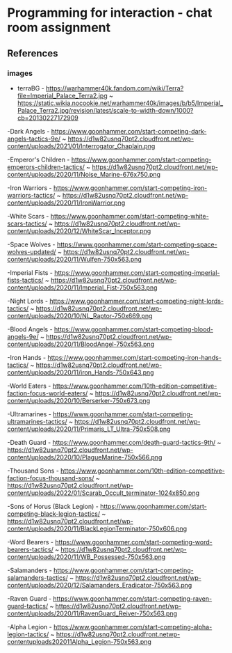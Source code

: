 # Programming for interaction - chat room assignment
 
## References

### images

- terraBG - https://warhammer40k.fandom.com/wiki/Terra?file=Imperial_Palace_Terra2.jpg ~ https://static.wikia.nocookie.net/warhammer40k/images/b/b5/Imperial_Palace_Terra2.jpg/revision/latest/scale-to-width-down/1000?cb=20130227172909


-Dark Angels - https://www.goonhammer.com/start-competing-dark-angels-tactics-9e/ ~ https://d1w82usnq70pt2.cloudfront.net/wp-content/uploads/2021/01/Interrogator_Chaplain.png

-Emperor's Children - https://www.goonhammer.com/start-competing-emperors-children-tactics/ ~ https://d1w82usnq70pt2.cloudfront.net/wp-content/uploads/2020/11/Noise_Marine-676x750.png

-Iron Warriors - https://www.goonhammer.com/start-competing-iron-warriors-tactics/ ~ https://d1w82usnq70pt2.cloudfront.net/wp-content/uploads/2020/11/IronWarrior.png

-White Scars - https://www.goonhammer.com/start-competing-white-scars-tactics/ ~ https://d1w82usnq70pt2.cloudfront.net/wp-content/uploads/2020/12/WhiteScar_Inceptor.png

-Space Wolves - https://www.goonhammer.com/start-competing-space-wolves-updated/ ~ https://d1w82usnq70pt2.cloudfront.net/wp-content/uploads/2020/11/Wulfen-750x563.png

-Imperial Fists - https://www.goonhammer.com/start-competing-imperial-fists-tactics/ ~ https://d1w82usnq70pt2.cloudfront.net/wp-content/uploads/2020/11/Imperial_Fist-750x563.png

-Night Lords - https://www.goonhammer.com/start-competing-night-lords-tactics/ ~ https://d1w82usnq70pt2.cloudfront.net/wp-content/uploads/2020/10/NL_Raptor-750x669.png

-Blood Angels - https://www.goonhammer.com/start-competing-blood-angels-9e/ ~ https://d1w82usnq70pt2.cloudfront.net/wp-content/uploads/2020/11/BloodAngel-750x563.png

-Iron Hands - https://www.goonhammer.com/start-competing-iron-hands-tactics/ ~ https://d1w82usnq70pt2.cloudfront.net/wp-content/uploads/2020/11/iron_Hands-750x643.png

-World Eaters - https://www.goonhammer.com/10th-edition-competitive-faction-focus-world-eaters/ ~ https://d1w82usnq70pt2.cloudfront.net/wp-content/uploads/2020/10/Berserker-750x673.png

-Ultramarines - https://www.goonhammer.com/start-competing-ultramarines-tactics/ ~ https://d1w82usnq70pt2.cloudfront.net/wp-content/uploads/2020/11/Primaris_LT_Ultra-750x508.png

-Death Guard - https://www.goonhammer.com/death-guard-tactics-9th/ ~ https://d1w82usnq70pt2.cloudfront.net/wp-content/uploads/2020/10/PlagueMarine-750x566.png

-Thousand Sons - https://www.goonhammer.com/10th-edition-competitive-faction-focus-thousand-sons/ ~ https://d1w82usnq70pt2.cloudfront.net/wp-content/uploads/2022/01/Scarab_Occult_terminator-1024x850.png

-Sons of Horus (Black Legion) - https://www.goonhammer.com/start-competing-black-legion-tactics/ ~ https://d1w82usnq70pt2.cloudfront.net/wp-content/uploads/2020/11/BlackLegionTerminator-750x606.png

-Word Bearers - https://www.goonhammer.com/start-competing-word-bearers-tactics/ ~ https://d1w82usnq70pt2.cloudfront.net/wp-content/uploads/2020/11/WB_Possessed-750x563.png

-Salamanders - https://www.goonhammer.com/start-competing-salamanders-tactics/ ~ https://d1w82usnq70pt2.cloudfront.net/wp-content/uploads/2020/12/Salamanders_Eradicator-750x563.png

-Raven Guard - https://www.goonhammer.com/start-competing-raven-guard-tactics/ ~ https://d1w82usnq70pt2.cloudfront.net/wp-content/uploads/2020/11/RavenGuard_Reiver-750x563.png

-Alpha Legion - https://www.goonhammer.com/start-competing-alpha-legion-tactics/ ~ https://d1w82usnq70pt2.cloudfront.netwp-contentuploads202011Alpha_Legion-750x563.png
